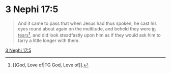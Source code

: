 # 3 Nephi 17:5

> And it came to pass that when Jesus had thus spoken, he cast his eyes round about again on the multitude, and beheld they were <u>in tears</u>[^a], and did look steadfastly upon him as if they would ask him to tarry a little longer with them.

[3 Nephi 17:5](https://www.churchofjesuschrist.org/study/scriptures/bofm/3-ne/17?lang=eng&id=p5#p5)


[^a]: [[God, Love of|TG God, Love of]].  
